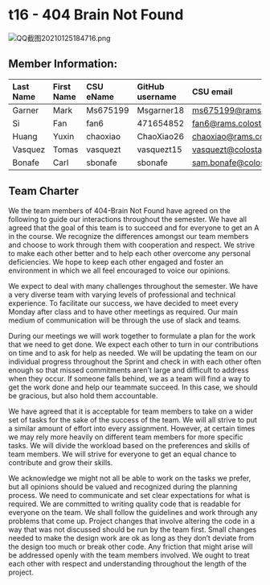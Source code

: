 # t16 - 404 Brain Not Found
![QQ截图20210125184716.png](https://global.cdn.mikupics.cn/2021/01/26/00cf8492ef0f1.png)
## Member Information:
| Last Name | First Name | CSU eName | GitHub username | CSU email                   |
| :---      | :---       | :---      | :---            | :---                        |
| Garner    | Mark       | Ms675199  | Msgarner18      | ms675199@rams.colostate.edu |
| Si        | Fan        | fan6      | 471654852       | fan6@rams.colostate.edu     |
| Huang     | Yuxin      | chaoxiao  | ChaoXiao26      | chaoxiao@rams.colostate.edu |
| Vasquez    | Tomas      | vasquezt  | vasquezt15      | vasquezt@colostate.edu     |
| Bonafe    | Carl       | sbonafe   | sbonafe         | sam.bonafe@colostate.edu    |

  
  ## Team Charter
  
  We the team members of 404-Brain Not Found have agreed on the following to guide our interactions throughout the semester. We have all agreed that the goal of this team is to succeed and for everyone to get an A in the course. We recognize the differences amongst our team members and choose to work through them with cooperation and respect. We strive to make each other better and to help each other overcome any personal deficiencies. We hope to keep each other engaged and foster an environment in which we all feel encouraged to voice our opinions. 

We expect to deal with many challenges throughout the semester. We have a very diverse team with varying levels of professional and technical experience. To facilitate our success, we have decided to meet every Monday after class and to have other meetings as required. Our main medium of communication will be through the use of slack and teams. 

During our meetings we will work together to formulate a plan for the work that we need to get done. We expect each other to turn in our contributions on time and to ask for help as needed. We will be updating the team on our individual progress throughout the Sprint and check in with each other often enough so that missed commitments aren't large and difficult to address when they occur. If someone falls behind, we as a team will find a way to get the work done and help our teammate succeed. In this case, we should be gracious, but also hold them accountable.

We have agreed that it is acceptable for team members to take on a wider set of tasks for the sake of the success of the team. We will all strive to put a similar amount of effort into every assignment. However, at certain times we may rely more heavily on different team members for more specific tasks. We will divide the workload based on the preferences and skills of team members. We will strive for everyone to get an equal chance to contribute and grow their skills. 

We acknowledge we might not all be able to work on the tasks we prefer, but all opinions should be valued and recognized during the planning process. We need to communicate and set clear expectations for what is required. We are committed to writing quality code that is readable for everyone on the team. We shall follow the guidelines and work through any problems that come up. Project changes that involve altering the code in a way that was not discussed should be run by the team first. Small changes needed to make the design work are ok as long as they don’t deviate from the design too much or break other code. Any friction that might arise will be addressed openly with the team members involved. We ought to treat each other with respect and understanding throughout the length of the project.
